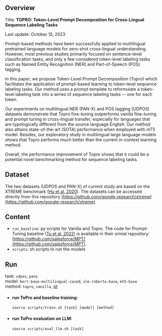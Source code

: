 ## Overview

Title: **TOPRO: Token-Level Prompt Decomposition for Cross-Lingual Sequence Labeling Tasks**

Last update: October 15, 2023

Prompt-based methods have been successfully applied to multilingual pretrained language models for zero-shot cross-lingual understanding. However, most previous studies primarily focused on sentence-level classification tasks, and only a few considered token-level labeling tasks such as Named Entity Recognition (NER) and Part-of-Speech (POS) tagging. 

In this paper, we propose Token-Level Prompt Decomposition (Topro) which facilitates the application of prompt-based learning to token-level sequence labeling tasks. Our method uses a prompt template to reformulate a token-level labeling task into a series of sequence labeling tasks -- one for each token. 

Our experiments on multilingual NER (PAN-X) and POS tagging (UDPOS) datasets demonstrate that Topro fine-tuning outperforms vanilla fine-tuning and prompt tuning in cross-lingual transfer, especially for languages that are typologically different from the source language English. Our method also attains state-of-the-art (SOTA) performance when employed with mT5 model. Besides, our exploratory study in multilingual large language models shows that Topro performs much better than the current in-context learning method. 

Overall, the performance improvement of Topro shows that it could be a potential novel benchmarking method for sequence labeling tasks.

## Dataset
The two datasets (UDPOS and PAN-X) of current study are based on the XTREME benchmark ([Hu et al. 2020](https://arxiv.org/pdf/2003.11080.pdf)). The datasets can be accessed directly from this repository [https://github.com/google-research/xtreme](https://github.com/google-research/xtreme).


## Content

- `run_baseline`: py scripts for Vanilla and Topro. The code for Prompt-Tuning baseline ([Tu et al. 2022](https://arxiv.org/pdf/2210.12360.pdf)) is available in their orinial repository: [https://github.com/salesforce/MPT](https://github.com/salesforce/MPT).
- `scripts`: sh scripts to run the models


## Run
task: `udpos`, `panx`  
model: `bert-base-multilingual-cased`, `xlm-roberta-base`, `mt5-base`  
method: `topro`, `vanilla`, [pt](https://github.com/salesforce/MPT)  

- #### run ToPro and baseline training: 
    ``
    source scripts/train.sh [task] [model] [method]
    ``

- #### run ToPro evaluation on LLM: 
    ``
    source scripts/eval_llm.sh [task]
    ``


